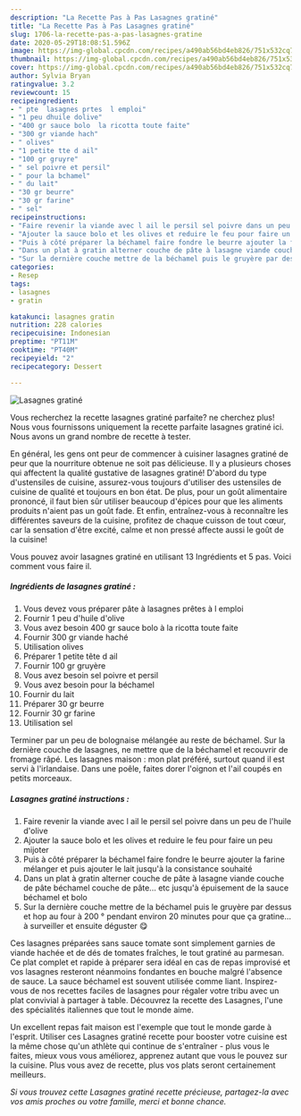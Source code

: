 ```yaml
---
description: "La Recette Pas à Pas Lasagnes gratiné"
title: "La Recette Pas à Pas Lasagnes gratiné"
slug: 1706-la-recette-pas-a-pas-lasagnes-gratine
date: 2020-05-29T18:08:51.596Z
image: https://img-global.cpcdn.com/recipes/a490ab56bd4eb826/751x532cq70/lasagnes-gratine-photo-principale-de-la-recette.jpg
thumbnail: https://img-global.cpcdn.com/recipes/a490ab56bd4eb826/751x532cq70/lasagnes-gratine-photo-principale-de-la-recette.jpg
cover: https://img-global.cpcdn.com/recipes/a490ab56bd4eb826/751x532cq70/lasagnes-gratine-photo-principale-de-la-recette.jpg
author: Sylvia Bryan
ratingvalue: 3.2
reviewcount: 15
recipeingredient:
- " pte  lasagnes prtes  l emploi"
- "1 peu dhuile dolive"
- "400 gr sauce bolo  la ricotta toute faite"
- "300 gr viande hach"
- " olives"
- "1 petite tte d ail"
- "100 gr gruyre"
- " sel poivre et persil"
- " pour la bchamel"
- " du lait"
- "30 gr beurre"
- "30 gr farine"
- " sel"
recipeinstructions:
- "Faire revenir la viande avec l ail le persil sel poivre dans un peu de l&#39;huile d&#39;olive"
- "Ajouter la sauce bolo et les olives et reduire le feu pour faire un peu mijoter"
- "Puis à côté préparer la béchamel faire fondre le beurre ajouter la farine mélanger et puis ajouter le lait jusqu&#39;à la consistance souhaité"
- "Dans un plat à gratin alterner couche de pâte à lasagne viande couche de pâte béchamel couche de pâte... etc jusqu&#39;à épuisement de la sauce béchamel et bolo"
- "Sur la dernière couche mettre de la béchamel puis le gruyère par dessus et hop au four à 200 ° pendant environ 20 minutes pour que ça gratine... à surveiller et ensuite déguster 😋"
categories:
- Resep
tags:
- lasagnes
- gratin

katakunci: lasagnes gratin 
nutrition: 228 calories
recipecuisine: Indonesian
preptime: "PT11M"
cooktime: "PT40M"
recipeyield: "2"
recipecategory: Dessert

---
```



![Lasagnes gratiné](https://img-global.cpcdn.com/recipes/a490ab56bd4eb826/751x532cq70/lasagnes-gratine-photo-principale-de-la-recette.jpg)

Vous recherchez la recette lasagnes gratiné parfaite? ne cherchez plus! Nous vous fournissons uniquement la recette parfaite lasagnes gratiné ici. Nous avons un grand nombre de recette à tester.

En général, les gens ont peur de commencer à cuisiner lasagnes gratiné de peur que la nourriture obtenue ne soit pas délicieuse. Il y a plusieurs choses qui affectent la qualité gustative de lasagnes gratiné! D'abord du type d'ustensiles de cuisine, assurez-vous toujours d'utiliser des ustensiles de cuisine de qualité et toujours en bon état. De plus, pour un goût alimentaire prononcé, il faut bien sûr utiliser beaucoup d'épices pour que les aliments produits n'aient pas un goût fade. Et enfin, entraînez-vous à reconnaître les différentes saveurs de la cuisine, profitez de chaque cuisson de tout cœur, car la sensation d'être excité, calme et non pressé affecte aussi le goût de la cuisine!

<!--inarticleads1-->

Vous pouvez avoir lasagnes gratiné en utilisant 13 Ingrédients et 5 pas. Voici comment vous faire il.

##### Ingrédients de lasagnes gratiné :

1. Vous devez vous préparer  pâte à lasagnes prêtes à l emploi
1. Fournir 1 peu d&#39;huile d&#39;olive
1. Vous avez besoin 400 gr sauce bolo à la ricotta toute faite
1. Fournir 300 gr viande haché
1. Utilisation  olives
1. Préparer 1 petite tête d ail
1. Fournir 100 gr gruyère
1. Vous avez besoin  sel poivre et persil
1. Vous avez besoin  pour la béchamel
1. Fournir  du lait
1. Préparer 30 gr beurre
1. Fournir 30 gr farine
1. Utilisation  sel


Terminer par un peu de bolognaise mélangée au reste de béchamel. Sur la dernière couche de lasagnes, ne mettre que de la béchamel et recouvrir de fromage râpé. Les lasagnes maison : mon plat préféré, surtout quand il est servi à l&#39;irlandaise. Dans une poêle, faites dorer l&#39;oignon et l&#39;ail coupés en petits morceaux. 

<!--inarticleads2-->

##### Lasagnes gratiné instructions :

1. Faire revenir la viande avec l ail le persil sel poivre dans un peu de l&#39;huile d&#39;olive
1. Ajouter la sauce bolo et les olives et reduire le feu pour faire un peu mijoter
1. Puis à côté préparer la béchamel faire fondre le beurre ajouter la farine mélanger et puis ajouter le lait jusqu&#39;à la consistance souhaité
1. Dans un plat à gratin alterner couche de pâte à lasagne viande couche de pâte béchamel couche de pâte... etc jusqu&#39;à épuisement de la sauce béchamel et bolo
1. Sur la dernière couche mettre de la béchamel puis le gruyère par dessus et hop au four à 200 ° pendant environ 20 minutes pour que ça gratine... à surveiller et ensuite déguster 😋


Ces lasagnes préparées sans sauce tomate sont simplement garnies de viande hachée et de dés de tomates fraîches, le tout gratiné au parmesan. Ce plat complet et rapide à préparer sera idéal en cas de repas improvisé et vos lasagnes resteront néanmoins fondantes en bouche malgré l&#39;absence de sauce. La sauce béchamel est souvent utilisée comme liant. Inspirez-vous de nos recettes faciles de lasagnes pour régaler votre tribu avec un plat convivial à partager à table. Découvrez la recette des Lasagnes, l&#39;une des spécialités italiennes que tout le monde aime. 

<!--inarticleads1-->

<p>
Un excellent repas fait maison est l'exemple que tout le monde garde à l'esprit. Utiliser ces Lasagnes gratiné recette pour booster votre cuisine est la même chose qu'un athlète qui continue de s'entraîner - plus vous le faites, mieux vous vous améliorez, apprenez autant que vous le pouvez sur la cuisine. Plus vous avez de recette, plus vos plats seront certainement meilleurs.
</p>

<p>
<i>Si vous trouvez cette Lasagnes gratiné recette précieuse, partagez-la avec vos amis proches ou votre famille, merci et bonne chance.</i>
</p>
